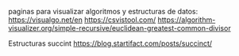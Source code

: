 paginas para visualizar algoritmos y estructuras de datos:
https://visualgo.net/en
https://csvistool.com/
https://algorithm-visualizer.org/simple-recursive/euclidean-greatest-common-divisor

Estructuras succint
https://blog.startifact.com/posts/succinct/